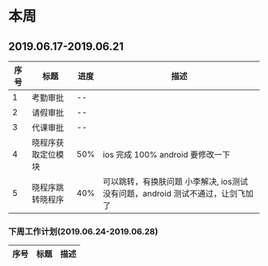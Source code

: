 
# 本周

## 2019.06.17-2019.06.21

序号 | 标题 | 进度 | 描述
--- | ---  | --- | --- 
1   | 考勤审批 | --
2   | 请假审批 | --
3   | 代课审批 | --
4   | 晓程序获取定位模块  | 50% | ios 完成 100% android 要修改一下
5   | 晓程序跳转晓程序 | 40%| 可以跳转，有换肤问题 小李解决, ios测试没有问题，android 测试不通过，让剑飞加了

### 下周工作计划(2019.06.24-2019.06.28)

序号 | 标题 | 描述
--- | ---  | ---

